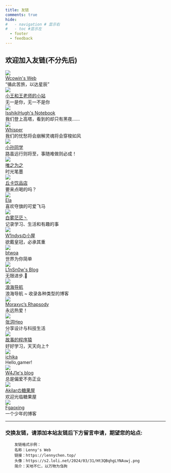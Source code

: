 ```yaml
---
title: 友链
comments: true
hide:
#   - navigation # 显示右
#   - toc #显示左
  - footer
  - feedback
---
```

<div class="markdown-content">
    <h2>欢迎加入友链(不分先后)</h2>
</div>



  <div class="links-content"> 
   <div class="link-navigation"> 
    <div class="card"> 
     <img class="ava" src="https://s2.loli.net/2024/02/01/gaE47y5fKM6kosV.png" /> 
     <div class="card-header"> 
      <div> 
       <a href="https://wcowin.work/ " target="_blank">Wcowin's Web</a> 
      </div> 
      <div class="info">
       “循此苦旅，以达星辰”
      </div> 
     </div> 
    </div>
   <div class="card"> 
     <img class="ava" src="https://s2.loli.net/2024/02/07/S8GYheTZmCU96HK.png" /> 
     <div class="card-header"> 
      <div> 
       <a href="https://wcowin.work/WH-WKW/" target="_blank">小王和王老师的小站</a> 
      </div> 
      <div class="info">
        无一是你，无一不是你
      </div> 
     </div> 
    </div> 

   <div class="card"> 
     <img class="ava" src="https://note.isshikih.top/_assets/iro/IroPatch_Brown.png" /> 
     <div class="card-header"> 
      <div> 
       <a href="https://note.isshikih.top/" target="_blank">IsshikiHugh's Notebook</a> 
      </div> 
      <div class="info">
      我们登上高塔，看到的却只有黑夜……
      </div> 
     </div> 
    </div> 

   <div class="card"> 
     <img class="ava" src="https://blog.whispery.cn/img/tou.png" /> 
     <div class="card-header"> 
      <div> 
       <a href="https://blog.whispery.cn/" target="_blank">Whisper</a> 
      </div> 
      <div class="info">
      我们的忧愁将会崩解灵魂将会穿梭如风
      </div> 
     </div> 
    </div>

   <div class="card"> 
     <img class="ava" src="https://blog.sunguoqi.com/avatar.webp" /> 
     <div class="card-header"> 
      <div> 
       <a href="https://blog.sunguoqi.com" target="_blank">小孙同学</a> 
      </div> 
      <div class="info">
      路虽远行则将至，事随难做则必成！
      </div> 
     </div> 
    </div>

   <div class="card"> 
     <img class="ava" src="https://weizwz.com/img/avatar/head.jpg" /> 
     <div class="card-header"> 
      <div> 
       <a href="https://weizwz.com" target="_blank">唯之为之</a> 
      </div> 
      <div class="info">
       时光笔墨
      </div> 
     </div> 
    </div>

   <div class="card"> 
     <img class="ava" src="https://cdn.zerolacqua.top/images/avatar.png" /> 
     <div class="card-header"> 
      <div> 
       <a href="https://blog.zerolacqua.top" target="_blank">丘卡饮品店</a> 
      </div> 
      <div class="info">
       要来点喝的吗？
      </div> 
     </div> 
    </div>

   <div class="card"> 
     <img class="ava" src="https://cdn.zerolacqua.top/images/link/Ella.png" /> 
     <div class="card-header"> 
      <div> 
       <a href="https://e23.dev/" target="_blank">Ela</a> 
      </div> 
      <div class="info">
       喜欢夺旗的可爱飞马
      </div> 
     </div> 
    </div>

   <div class="card"> 
     <img class="ava" src="https://baiwumm.com/avatar.jpg" /> 
     <div class="card-header"> 
      <div> 
       <a href="https://baiwumm.com/" target="_blank">白雾茫茫丶</a> 
      </div> 
      <div class="info">
      记录学习、生活和有趣的事
      </div> 
     </div> 
    </div>

   <div class="card"> 
     <img class="ava" src="https://blog.w1ndys.top/img/about/avatar.png" /> 
     <div class="card-header"> 
      <div> 
       <a href="https://blog.w1ndys.top/" target="_blank">W1ndysの小屋</a> 
      </div> 
      <div class="info">
      欲戴皇冠，必承其重
      </div> 
     </div> 
    </div>

   <div class="card"> 
     <img class="ava" src="https://ovo.btwoa.com/btwoa.jpg" /> 
     <div class="card-header"> 
      <div> 
       <a href="https://blog.btwoa.com" target="_blank">btwoa</a> 
      </div> 
      <div class="info">
      世界为你简单
      </div> 
     </div> 
    </div>

   <div class="card"> 
     <img class="ava" src="https://blog.linsnow.cn/img/avatar.png" /> 
     <div class="card-header"> 
      <div> 
       <a href="https://blog.linsnow.cn" target="_blank">L1nSn0w's Blog</a> 
      </div> 
      <div class="info">
      无限进步.🎈
      </div> 
     </div> 
    </div>

   <div class="card"> 
     <img class="ava" src="https://www.langhai.net/assets/images/langhai-logo.png" /> 
     <div class="card-header"> 
      <div> 
       <a href="https://www.langhai.net/" target="_blank">浪海导航</a> 
      </div> 
      <div class="info">
       浪海导航 ~ 收录各种类型的博客
      </div> 
     </div> 
    </div> 

   <div class="card"> 
     <img class="ava" src="https://blog.moraxyc.com/avatar.png" /> 
     <div class="card-header"> 
      <div> 
       <a href="https://moraxyc.com" target="_blank">Moraxyc’s Rhapsody</a> 
      </div> 
      <div class="info">
       永远热爱！
      </div> 
     </div> 
    </div> 
   <div class="card"> 
     <img class="ava" src="https://bu.dusays.com/2022/12/28/63ac2812183aa.png
     " /> 
     <div class="card-header"> 
      <div> 
       <a href="https://blog.zhheo.com/" target="_blank">张洪Heo</a> 
      </div> 
      <div class="info">
      分享设计与科技生活
      </div> 
     </div> 
    </div>    

   <div class="card"> 
     <img class="ava" src="https://blog.lichenghao.cn/avatar.svg" /> 
     <div class="card-header"> 
      <div> 
       <a href="https://blog.lichenghao.cn" target="_blank">故事的程序猿</a> 
      </div> 
      <div class="info">
      好好学习，天天向上↑
      </div> 
     </div> 
    </div>

   <div class="card"> 
     <img class="ava" src="https://cdn.ichika.cc/page/HeadIcon.jpg" /> 
     <div class="card-header"> 
      <div> 
       <a href="https://ichika.cc" target="_blank">ichika</a> 
      </div> 
      <div class="info">
      Hello,gamer!
      </div> 
     </div> 
    </div>

   <div class="card"> 
     <img class="ava" src="https://cravatar.cn/avatar/8def0c8c73b56dc0e18744a9a43d70f4" /> 
     <div class="card-header"> 
      <div> 
       <a href="https://hin.cool" target="_blank">W4J1e's blog</a> 
      </div> 
      <div class="info">
      总是偏爱不务正业
      </div> 
     </div> 
    </div>

   <div class="card"> 
     <img class="ava" src="https://npm.elemecdn.com/akilar-friends@latest/avatar/akilar.top.jpg" /> 
     <div class="card-header"> 
      <div> 
       <a href=" https://akilar.top/" target="_blank">Akilarの糖果屋</a> 
      </div> 
      <div class="info">
      欢迎光临糖果屋
      </div> 
     </div> 
    </div>

   <div class="card"> 
     <img class="ava" src="https://img.yt-blog.top/webp/logo.webp" /> 
     <div class="card-header"> 
      <div> 
       <a href="https://www.yt-blog.top/" target="_blank">Fgaoxing</a> 
      </div> 
      <div class="info">
      一个少年的博客
      </div> 
     </div> 
    </div>


<HR style="FILTER: progid:DXImageTransform.Microsoft.Shadow(color:#608DBD,direction:145,strength:15)" width="100%" color=#608DBD SIZE=1>


<div class="markdown-content">
    <h3>交换友链，请添加本站友链后下方留言申请，期望您的站点:</h3>
</div>


```
    友链格式示例：
    名称：Lenny's Web 
    链接：https://lennychen.top/ 
    头像：https://s2.loli.net/2024/03/31/Ht3QBqhgLYNAuwj.png 
    简介：天地不仁，以万物为刍狗 
```
